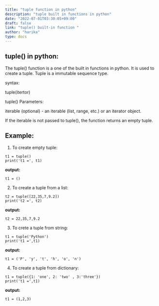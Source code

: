 ```yaml
---
title: "tuple function in python"
description: "tuple built in functions in python"
date: "2022-07-01T03:30:05+09:00"
draft: false
link: "tuple() built-in function "
author: "harika"
type: docs
---
```


## tuple() in python:

The tuple() function is a one of the built in functions in python.
It is used to create a tuple.
Tuple is a immutable sequence type.

syntax:

tuple(itertor)

tuple() Parameters:

iterable​ (optional) - an iterable (list, range, etc.) or an iterator object.

If the iterable is not passed to tuple(), the function returns an empty tuple.

## Example:
1. To create empty tuple:
```
t1 = tuple()
print('t1 =', t1)
```
**output:**
```
t1 = ()
```

2. To create a tuple from a list:
```
t2 = tuple([22,35,7,9.2])
print('t2 =', t2)
```
**output:**
```
t2 = 22,35,7,9.2
```
3. To crete a tuple from string:
```
t1 = tuple('Python')
print('t1 =',t1)
```
**output:**
```
t1 = ('P', 'y', 't', 'h', 'o', 'n')
```
4. To create a tuple from dictionary:
```
t1 = tuple({1: 'one', 2: 'two' , 3:'three'})
print('t1 =',t1)
```
**output:**
```
t1 = (1,2,3)





